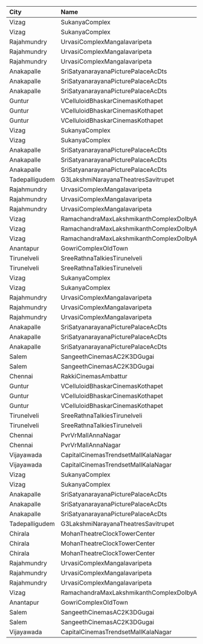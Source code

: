 | City           | Name                                                |  Time | Type          | Price | Capacity | Booked |
| :------------- | :-------------------------------------------------- | ----: | :------------ | ----: | -------: | -----: |
| Vizag          | SukanyaComplex                                      | 10:30 | Balcony       |  112₹ |      259 |    103 |
| Vizag          | SukanyaComplex                                      | 10:30 | FirstClass    |   67₹ |      124 |     37 |
| Rajahmundry    | UrvasiComplexMangalavaripeta                        | 10:45 | Balcony       |  100₹ |      352 |    112 |
| Rajahmundry    | UrvasiComplexMangalavaripeta                        | 10:45 | FirstClass    |   60₹ |      191 |     60 |
| Rajahmundry    | UrvasiComplexMangalavaripeta                        | 10:45 | ThirdClass    |   40₹ |      128 |     39 |
| Anakapalle     | SriSatyanarayanaPicturePalaceAcDts                  | 11:00 | FirstClass    |  112₹ |      160 |     81 |
| Anakapalle     | SriSatyanarayanaPicturePalaceAcDts                  | 11:00 | SecondClass   |   67₹ |       22 |     22 |
| Anakapalle     | SriSatyanarayanaPicturePalaceAcDts                  | 11:00 | ThirdClass    |   44₹ |       46 |     46 |
| Guntur         | VCelluloidBhaskarCinemasKothapet                    | 11:30 | Gold          |  110₹ |      264 |    128 |
| Guntur         | VCelluloidBhaskarCinemasKothapet                    | 11:30 | Silver        |   60₹ |       64 |     49 |
| Guntur         | VCelluloidBhaskarCinemasKothapet                    | 11:30 | Executive     |   40₹ |       48 |     21 |
| Vizag          | SukanyaComplex                                      | 13:45 | Balcony       |  112₹ |      259 |    103 |
| Vizag          | SukanyaComplex                                      | 13:45 | FirstClass    |   67₹ |      124 |     37 |
| Anakapalle     | SriSatyanarayanaPicturePalaceAcDts                  | 14:00 | FirstClass    |  112₹ |      160 |     80 |
| Anakapalle     | SriSatyanarayanaPicturePalaceAcDts                  | 14:00 | SecondClass   |   67₹ |       22 |     22 |
| Anakapalle     | SriSatyanarayanaPicturePalaceAcDts                  | 14:00 | ThirdClass    |   44₹ |       46 |     46 |
| Tadepalligudem | G3LakshmiNarayanaTheatresSavitrupet                 | 14:00 | FirstClass    |   70₹ |      173 |     93 |
| Rajahmundry    | UrvasiComplexMangalavaripeta                        | 14:30 | Balcony       |  100₹ |      352 |    112 |
| Rajahmundry    | UrvasiComplexMangalavaripeta                        | 14:30 | FirstClass    |   60₹ |      191 |     60 |
| Rajahmundry    | UrvasiComplexMangalavaripeta                        | 14:30 | ThirdClass    |   40₹ |      128 |     39 |
| Vizag          | RamachandraMaxLakshmikanthComplexDolbyAtmosGajuwaka | 14:30 | ReservedClass |  112₹ |      192 |      4 |
| Vizag          | RamachandraMaxLakshmikanthComplexDolbyAtmosGajuwaka | 14:30 | FirstClass    |   67₹ |       38 |      1 |
| Vizag          | RamachandraMaxLakshmikanthComplexDolbyAtmosGajuwaka | 14:30 | SecondClass   |   44₹ |       57 |      6 |
| Anantapur      | GowriComplexOldTown                                 | 14:30 | Platinum      |  110₹ |      160 |     34 |
| Tirunelveli    | SreeRathnaTalkiesTirunelveli                        | 14:30 | Balcony       |  150₹ |      237 |     16 |
| Tirunelveli    | SreeRathnaTalkiesTirunelveli                        | 14:30 | SecondClass   |  130₹ |      320 |     11 |
| Vizag          | SukanyaComplex                                      | 17:45 | Balcony       |  112₹ |      259 |    103 |
| Vizag          | SukanyaComplex                                      | 17:45 | FirstClass    |   67₹ |      124 |     37 |
| Rajahmundry    | UrvasiComplexMangalavaripeta                        | 18:00 | Balcony       |  100₹ |      352 |    112 |
| Rajahmundry    | UrvasiComplexMangalavaripeta                        | 18:00 | FirstClass    |   60₹ |      191 |     60 |
| Rajahmundry    | UrvasiComplexMangalavaripeta                        | 18:00 | ThirdClass    |   40₹ |      128 |     39 |
| Anakapalle     | SriSatyanarayanaPicturePalaceAcDts                  | 18:00 | FirstClass    |  112₹ |      160 |     80 |
| Anakapalle     | SriSatyanarayanaPicturePalaceAcDts                  | 18:00 | SecondClass   |   67₹ |       22 |     22 |
| Anakapalle     | SriSatyanarayanaPicturePalaceAcDts                  | 18:00 | ThirdClass    |   44₹ |       46 |     46 |
| Salem          | SangeethCinemasAC2K3DGugai                          | 18:30 | Balcony       |  124₹ |      157 |     87 |
| Salem          | SangeethCinemasAC2K3DGugai                          | 18:30 | Firstclass    |  105₹ |      420 |    224 |
| Chennai        | RakkiCinemasAmbattur                                | 18:30 | Executive     |  110₹ |      131 |      9 |
| Guntur         | VCelluloidBhaskarCinemasKothapet                    | 18:30 | Gold          |  110₹ |      264 |    154 |
| Guntur         | VCelluloidBhaskarCinemasKothapet                    | 18:30 | Silver        |   60₹ |       64 |     54 |
| Guntur         | VCelluloidBhaskarCinemasKothapet                    | 18:30 | Executive     |   40₹ |       48 |     34 |
| Tirunelveli    | SreeRathnaTalkiesTirunelveli                        | 18:30 | Balcony       |  150₹ |      237 |     16 |
| Tirunelveli    | SreeRathnaTalkiesTirunelveli                        | 18:30 | SecondClass   |  130₹ |      320 |     11 |
| Chennai        | PvrVrMallAnnaNagar                                  | 18:55 | Classic       |   66₹ |       24 |     15 |
| Chennai        | PvrVrMallAnnaNagar                                  | 18:55 | Prime         |  211₹ |      112 |    100 |
| Vijayawada     | CapitalCinemasTrendsetMallKalaNagar                 | 19:10 | Gold          |  250₹ |       27 |     20 |
| Vijayawada     | CapitalCinemasTrendsetMallKalaNagar                 | 19:10 | Silver        |  150₹ |       21 |     11 |
| Vizag          | SukanyaComplex                                      | 20:45 | Balcony       |  112₹ |      259 |    103 |
| Vizag          | SukanyaComplex                                      | 20:45 | FirstClass    |   67₹ |      124 |     37 |
| Anakapalle     | SriSatyanarayanaPicturePalaceAcDts                  | 21:00 | FirstClass    |  112₹ |      160 |     80 |
| Anakapalle     | SriSatyanarayanaPicturePalaceAcDts                  | 21:00 | SecondClass   |   67₹ |       22 |     22 |
| Anakapalle     | SriSatyanarayanaPicturePalaceAcDts                  | 21:00 | ThirdClass    |   44₹ |       46 |     46 |
| Tadepalligudem | G3LakshmiNarayanaTheatresSavitrupet                 | 21:00 | FirstClass    |   70₹ |      173 |     93 |
| Chirala        | MohanTheatreClockTowerCenter                        | 21:20 | FirstClass    |  100₹ |      273 |    171 |
| Chirala        | MohanTheatreClockTowerCenter                        | 21:20 | SecondClass   |   70₹ |       32 |     19 |
| Chirala        | MohanTheatreClockTowerCenter                        | 21:20 | ThirdClass    |   50₹ |       42 |     21 |
| Rajahmundry    | UrvasiComplexMangalavaripeta                        | 21:30 | Balcony       |  100₹ |      352 |    112 |
| Rajahmundry    | UrvasiComplexMangalavaripeta                        | 21:30 | FirstClass    |   60₹ |      191 |     60 |
| Rajahmundry    | UrvasiComplexMangalavaripeta                        | 21:30 | ThirdClass    |   40₹ |      128 |     39 |
| Vizag          | RamachandraMaxLakshmikanthComplexDolbyAtmosGajuwaka | 21:30 | SecondClass   |   44₹ |       57 |      1 |
| Anantapur      | GowriComplexOldTown                                 | 21:30 | Platinum      |  110₹ |      160 |     36 |
| Salem          | SangeethCinemasAC2K3DGugai                          | 22:15 | Balcony       |  124₹ |      157 |     85 |
| Salem          | SangeethCinemasAC2K3DGugai                          | 22:15 | Firstclass    |  105₹ |      420 |    224 |
| Vijayawada     | CapitalCinemasTrendsetMallKalaNagar                 | 22:30 | Gold          |  250₹ |       27 |      9 |